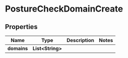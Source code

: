 

# PostureCheckDomainCreate


## Properties

| Name | Type | Description | Notes |
|------------ | ------------- | ------------- | -------------|
|**domains** | **List&lt;String&gt;** |  |  |



